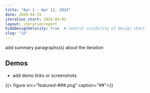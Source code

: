 ```yaml
---
title: "Apr 1 - Apr 12, 2024"
date: 2024-04-15
iteration_start: 2024-04-01
layout: iterationreport
hideDesignVelocity: true  # control visibility of design chart
slug: "15"
---
```


add summary paragraphs(s) about the iteration

## Demos
* add demo links or screenshots

{{< figure src="featured-###.png" caption="##">}}









